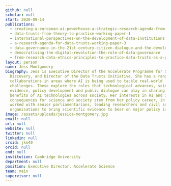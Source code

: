 ```yaml
---
github: null
scholar: null
start: 2020-09-14
publications:
  - creating-a-european-ai-powerhouse-a-strategic-research-agenda-from-the-european-learning-and-intelligent-systems-excellence-elise-consortium
  - data-trusts-from-theory-to-practice-working-paper-1
  - international-perspectives-on-the-development-of-data-institutions
  - a-research-agenda-for-data-trusts-working-paper-3
  - data-governance-in-the-21st-century-citizen-dialogue-and-the-development-of-data-trusts
  - democratising-the-digital-revolution-the-role-of-data-governance
  - from-research-data-ethics-principles-to-practice-data-trusts-as-a-governance-tool
layout: person
name: Jess Montgomery
biography: Jess is Executive Director of the Accelerate Programme for Scientific
  Discovery, and Director of the Data Trusts Initiative. She has a range of
  collaborations in areas where AI is being used to tackle real-world
  challenges. These explore the roles that technological advances, scientific
  evidence, policy development and public dialogue can play in sharing the
  benefits of AI technologies across society. Her interests in AI and its
  consequences for science and society stem from her policy career, in which she
  worked with senior parliamentarians, leading researchers and civil society
  organisations to bring scientific evidence to bear on major policy issues.
image: /assets/uploads/jessica-montgomery.jpg
email: null
url: null
website: null
twitter: null
linkedin: null
crsid: jkm40
orcid: null
end: null
institution: Cambridge University
department: null
position: Executive Director, Accelerate Science
team: main
supervisor: null
---
```

